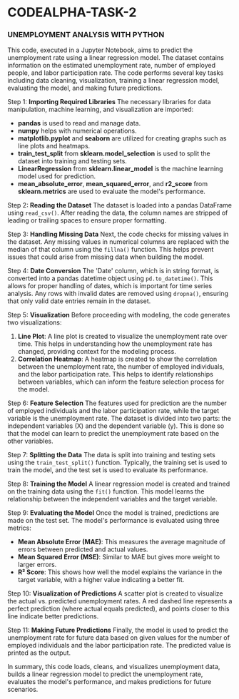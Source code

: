 # CODEALPHA-TASK-2
### UNEMPLOYMENT ANALYSIS WITH PYTHON ###
This code, executed in a Jupyter Notebook, aims to predict the unemployment rate using a linear regression model. The dataset contains information on the estimated unemployment rate, number of employed people, and labor participation rate. The code performs several key tasks including data cleaning, visualization, training a linear regression model, evaluating the model, and making future predictions.

 Step 1: **Importing Required Libraries**
The necessary libraries for data manipulation, machine learning, and visualization are imported:
- **pandas** is used to read and manage data.
- **numpy** helps with numerical operations.
- **matplotlib.pyplot** and **seaborn** are utilized for creating graphs such as line plots and heatmaps.
- **train_test_split** from **sklearn.model_selection** is used to split the dataset into training and testing sets.
- **LinearRegression** from **sklearn.linear_model** is the machine learning model used for prediction.
- **mean_absolute_error**, **mean_squared_error**, and **r2_score** from **sklearn.metrics** are used to evaluate the model's performance.

 Step 2: **Reading the Dataset**
The dataset is loaded into a pandas DataFrame using `read_csv()`. After reading the data, the column names are stripped of leading or trailing spaces to ensure proper formatting.

 Step 3: **Handling Missing Data**
Next, the code checks for missing values in the dataset. Any missing values in numerical columns are replaced with the median of that column using the `fillna()` function. This helps prevent issues that could arise from missing data when building the model.

 Step 4: **Date Conversion**
The 'Date' column, which is in string format, is converted into a pandas datetime object using `pd.to_datetime()`. This allows for proper handling of dates, which is important for time series analysis. Any rows with invalid dates are removed using `dropna()`, ensuring that only valid date entries remain in the dataset.

 Step 5: **Visualization**
Before proceeding with modeling, the code generates two visualizations:
1. **Line Plot**: A line plot is created to visualize the unemployment rate over time. This helps in understanding how the unemployment rate has changed, providing context for the modeling process.
2. **Correlation Heatmap**: A heatmap is created to show the correlation between the unemployment rate, the number of employed individuals, and the labor participation rate. This helps to identify relationships between variables, which can inform the feature selection process for the model.

 Step 6: **Feature Selection**
The features used for prediction are the number of employed individuals and the labor participation rate, while the target variable is the unemployment rate. The dataset is divided into two parts: the independent variables (X) and the dependent variable (y). This is done so that the model can learn to predict the unemployment rate based on the other variables.

 Step 7: **Splitting the Data**
The data is split into training and testing sets using the `train_test_split()` function. Typically, the training set is used to train the model, and the test set is used to evaluate its performance.

 Step 8: **Training the Model**
A linear regression model is created and trained on the training data using the `fit()` function. This model learns the relationship between the independent variables and the target variable.

 Step 9: **Evaluating the Model**
Once the model is trained, predictions are made on the test set. The model's performance is evaluated using three metrics:
- **Mean Absolute Error (MAE)**: This measures the average magnitude of errors between predicted and actual values.
- **Mean Squared Error (MSE)**: Similar to MAE but gives more weight to larger errors.
- **R² Score**: This shows how well the model explains the variance in the target variable, with a higher value indicating a better fit.

 Step 10: **Visualization of Predictions**
A scatter plot is created to visualize the actual vs. predicted unemployment rates. A red dashed line represents a perfect prediction (where actual equals predicted), and points closer to this line indicate better predictions.

 Step 11: **Making Future Predictions**
Finally, the model is used to predict the unemployment rate for future data based on given values for the number of employed individuals and the labor participation rate. The predicted value is printed as the output.

In summary, this code loads, cleans, and visualizes unemployment data, builds a linear regression model to predict the unemployment rate, evaluates the model's performance, and makes predictions for future scenarios.
